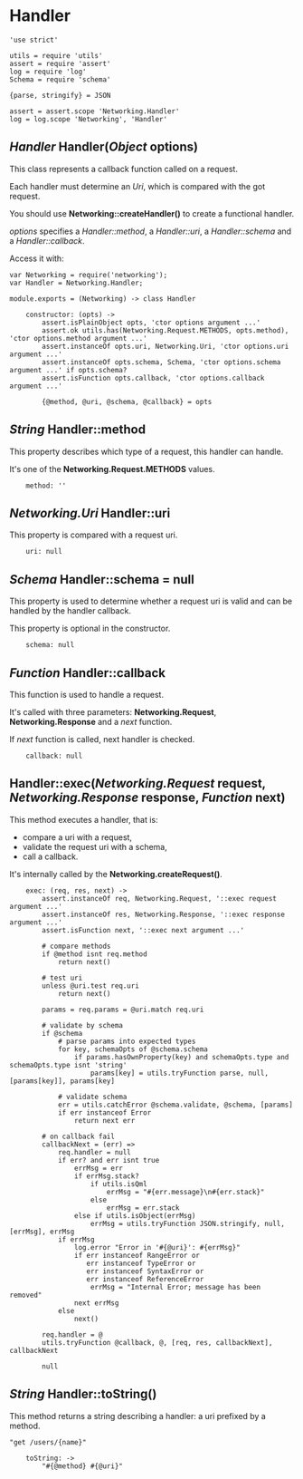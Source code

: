 Handler
=======

	'use strict'

	utils = require 'utils'
	assert = require 'assert'
	log = require 'log'
	Schema = require 'schema'

	{parse, stringify} = JSON

	assert = assert.scope 'Networking.Handler'
	log = log.scope 'Networking', 'Handler'

*Handler* Handler(*Object* options)
-----------------------------------

This class represents a callback function called on a request.

Each handler must determine an *Uri*, which is compared with the got request.

You should use **Networking::createHandler()** to create a functional handler.

*options* specifies a *Handler::method*, a *Handler::uri*,
a *Handler::schema* and a *Handler::callback*.

Access it with:
```
var Networking = require('networking');
var Handler = Networking.Handler;
```

	module.exports = (Networking) -> class Handler

		constructor: (opts) ->
			assert.isPlainObject opts, 'ctor options argument ...'
			assert.ok utils.has(Networking.Request.METHODS, opts.method), 'ctor options.method argument ...'
			assert.instanceOf opts.uri, Networking.Uri, 'ctor options.uri argument ...'
			assert.instanceOf opts.schema, Schema, 'ctor options.schema argument ...' if opts.schema?
			assert.isFunction opts.callback, 'ctor options.callback argument ...'

			{@method, @uri, @schema, @callback} = opts

*String* Handler::method
------------------------

This property describes which type of a request, this handler can handle.

It's one of the **Networking.Request.METHODS** values.

		method: ''

*Networking.Uri* Handler::uri
-----------------------------

This property is compared with a request uri.

		uri: null

*Schema* Handler::schema = null
-------------------------------

This property is used to determine whether a request uri is valid and can be handled by
the handler callback.

This property is optional in the constructor.

		schema: null

*Function* Handler::callback
----------------------------

This function is used to handle a request.

It's called with three parameters: **Networking.Request**, **Networking.Response** and
a *next* function.

If *next* function is called, next handler is checked.

		callback: null

Handler::exec(*Networking.Request* request, *Networking.Response* response, *Function* next)
--------------------------------------------------------------------------------------------

This method executes a handler, that is:
 - compare a uri with a request,
 - validate the request uri with a schema,
 - call a callback.

It's internally called by the **Networking.createRequest()**.

		exec: (req, res, next) ->
			assert.instanceOf req, Networking.Request, '::exec request argument ...'
			assert.instanceOf res, Networking.Response, '::exec response argument ...'
			assert.isFunction next, '::exec next argument ...'

			# compare methods
			if @method isnt req.method
				return next()

			# test uri
			unless @uri.test req.uri
				return next()

			params = req.params = @uri.match req.uri

			# validate by schema
			if @schema
				# parse params into expected types
				for key, schemaOpts of @schema.schema
					if params.hasOwnProperty(key) and schemaOpts.type and schemaOpts.type isnt 'string'
						params[key] = utils.tryFunction parse, null, [params[key]], params[key]

				# validate schema
				err = utils.catchError @schema.validate, @schema, [params]
				if err instanceof Error
					return next err

			# on callback fail
			callbackNext = (err) =>
				req.handler = null
				if err? and err isnt true
					errMsg = err
					if errMsg.stack?
						if utils.isQml
							errMsg = "#{err.message}\n#{err.stack}"
						else
							errMsg = err.stack
					else if utils.isObject(errMsg)
						errMsg = utils.tryFunction JSON.stringify, null, [errMsg], errMsg
				if errMsg
					log.error "Error in '#{@uri}': #{errMsg}"
					if err instanceof RangeError or
					   err instanceof TypeError or
					   err instanceof SyntaxError or
					   err instanceof ReferenceError
						errMsg = "Internal Error; message has been removed"
					next errMsg
				else
					next()

			req.handler = @
			utils.tryFunction @callback, @, [req, res, callbackNext], callbackNext

			null

*String* Handler::toString()
----------------------------

This method returns a string describing a handler: a uri prefixed by a method.

```
"get /users/{name}"
```

		toString: ->
			"#{@method} #{@uri}"
